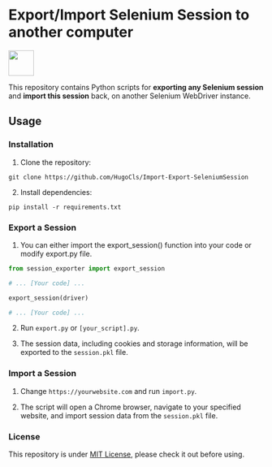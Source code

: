 # Export/Import Selenium Session to another computer
<img src="https://upload.wikimedia.org/wikipedia/commons/d/d5/Selenium_Logo.png" width="50">

This repository contains Python scripts for **exporting any Selenium session**  and **import this session** back, on another  Selenium WebDriver instance.

## Usage
### Installation
1. Clone the repository:
```shell
git clone https://github.com/HugoCls/Import-Export-SeleniumSession
```
2. Install dependencies:
```shell
pip install -r requirements.txt
```

### Export a Session
1. You can either import the export_session() function into your code or modify export.py file.
```python
from session_exporter import export_session

# ... [Your code] ...

export_session(driver)

# ... [Your code] ...
```

2. Run `export.py` or `[your_script].py`.

3. The session data, including cookies and storage information, will be exported to the `session.pkl` file.

### Import a Session
1. Change `https://yourwebsite.com` and run `import.py`.

2. The script will open a Chrome browser, navigate to your specified website, and import session data from the `session.pkl` file.

### License

This repository is under [MIT License](https://github.com/HugoCls/Import-Export-SeleniumSession/blob/main/LICENCE), please check it out before using.

